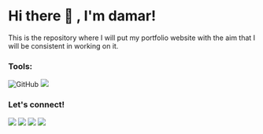 # Hi there 👋 , I'm damar!
This is the repository where I will put my portfolio website with the aim that I will be consistent in working on it.  

### Tools:
<p>
    <img alt="GitHub" src="https://img.shields.io/github/license/damar-glh/me">
    <img src="https://img.shields.io/badge/Text%20Editor-Visual%20Studio%20Code-blue?&logo=visual%20studio%20code&logoColor=blue" />
</p>

### Let's connect!
<p>
    <a href="https://www.linkedin.com/in/damar-galih-7b5a1124b" target="blank"><img src="https://www.linkedin.com/in/damar-galih-7b5a1124b" /></a>
    <a href="https://medium.com/@bagusfe" target="blank"><img src="https://img.shields.io/badge/Bagus_Frayoga-30302f?style=flat&logo=medium" /></a>
    <a href="https://tw.bagusfe.com" target="blank"><img src="https://img.shields.io/badge/@bagusfe_-30302f?style=flat&logo=twitter" /></a>
    <a href="https://www.paypal.me/gewdfe" target="blank"><img src="https://ionicabizau.github.io/badges/paypal.svg" /></a>
</p>

